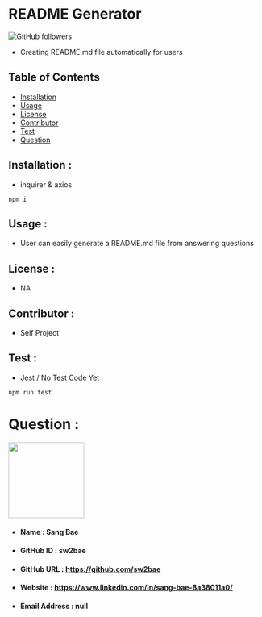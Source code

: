 
# __README Generator__
![GitHub followers](https://img.shields.io/github/followers/sw2bae?style=for-the-badge)
* Creating README.md file automatically for users

## __Table of Contents__  
* [Installation](#installation)               
* [Usage](#usage)                    
* [License](#license)                      
* [Contributor](#contributor)                 
* [Test](#test)
* [Question](#question) 
## __Installation__ :               
* inquirer & axios
```  
npm i
```
## __Usage__ :                   
* User can easily generate a README.md file from answering questions
## __License__ :                    
* NA
## __Contributor__ :              
* Self Project
## __Test__ :                      
* Jest / No Test Code Yet
```  
npm run test
```
# __Question__ :
<img width="150" src="https://avatars0.githubusercontent.com/u/60491242?v=4">

* #### Name                     : Sang Bae
* #### GitHub ID                : sw2bae
* #### GitHub URL               : https://github.com/sw2bae
* #### Website                  : https://www.linkedin.com/in/sang-bae-8a38011a0/
* #### Email Address            : null
